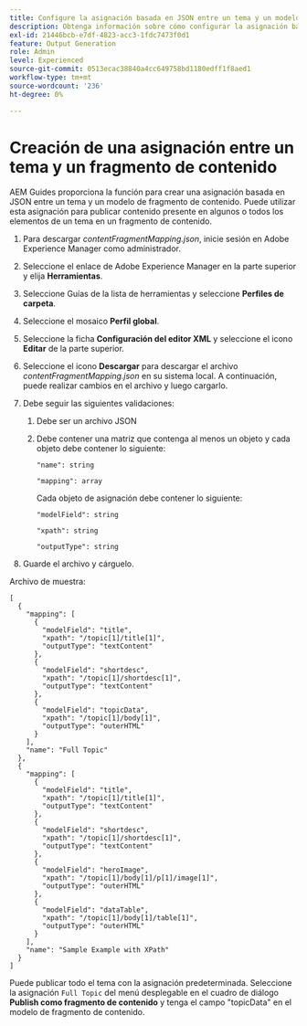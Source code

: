 ```yaml
---
title: Configure la asignación basada en JSON entre un tema y un modelo de fragmento de contenido.
description: Obtenga información sobre cómo configurar la asignación basada en JSON entre un tema y un modelo de fragmento de contenido.
exl-id: 21446bcb-e7df-4823-acc3-1fdc7473f0d1
feature: Output Generation
role: Admin
level: Experienced
source-git-commit: 0513ecac38840a4cc649758bd1180edff1f8aed1
workflow-type: tm+mt
source-wordcount: '236'
ht-degree: 0%

---
```


# Creación de una asignación entre un tema y un fragmento de contenido

AEM Guides proporciona la función para crear una asignación basada en JSON entre un tema y un modelo de fragmento de contenido. Puede utilizar esta asignación para publicar contenido presente en algunos o todos los elementos de un tema en un fragmento de contenido.

1. Para descargar *contentFragmentMapping.json*, inicie sesión en Adobe Experience Manager como administrador.
1. Seleccione el enlace de Adobe Experience Manager en la parte superior y elija **Herramientas**.
1. Seleccione Guías de la lista de herramientas y seleccione **Perfiles de carpeta**.
1. Seleccione el mosaico **Perfil global**.
1. Seleccione la ficha **Configuración del editor XML** y seleccione el icono **Editar** de la parte superior.
1. Seleccione el icono **Descargar** para descargar el archivo *contentFragmentMapping.json* en su sistema local. A continuación, puede realizar cambios en el archivo y luego cargarlo.

1. Debe seguir las siguientes validaciones:

   1. Debe ser un archivo JSON
   2. Debe contener una matriz que contenga al menos un objeto y cada objeto debe contener lo siguiente:


      `"name": string `

      `"mapping": array`

      Cada objeto de asignación debe contener lo siguiente:

      `"modelField": string`

      `"xpath": string`

      `"outputType": string`
1. Guarde el archivo y cárguelo.

Archivo de muestra:

```
[
  {
    "mapping": [
      {
        "modelField": "title",
        "xpath": "/topic[1]/title[1]",
        "outputType": "textContent"
      },
      {
        "modelField": "shortdesc",
        "xpath": "/topic[1]/shortdesc[1]",
        "outputType": "textContent"
      },
      {
        "modelField": "topicData",
        "xpath": "/topic[1]/body[1]",
        "outputType": "outerHTML"
      }
    ],
    "name": "Full Topic"
  },
  {
    "mapping": [
      {
        "modelField": "title",
        "xpath": "/topic[1]/title[1]",
        "outputType": "textContent"
      },
      {
        "modelField": "shortdesc",
        "xpath": "/topic[1]/shortdesc[1]",
        "outputType": "textContent"
      },
      {
        "modelField": "heroImage",
        "xpath": "/topic[1]/body[1]/p[1]/image[1]",
        "outputType": "outerHTML"
      },
      {
        "modelField": "dataTable",
        "xpath": "/topic[1]/body[1]/table[1]",
        "outputType": "outerHTML"
      }
    ],
    "name": "Sample Example with XPath"
  }
]
```

Puede publicar todo el tema con la asignación predeterminada. Seleccione la asignación `Full Topic` del menú desplegable en el cuadro de diálogo **Publish como fragmento de contenido** y tenga el campo &quot;topicData&quot; en el modelo de fragmento de contenido.
